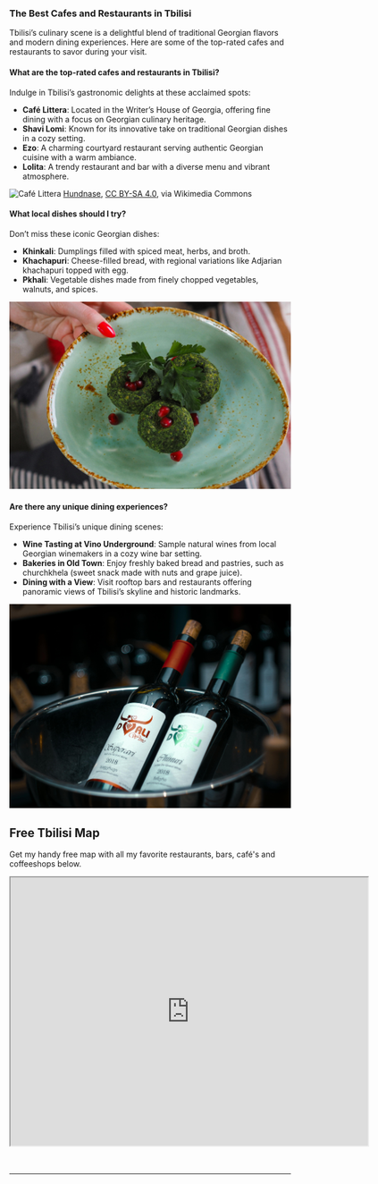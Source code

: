 ### The Best Cafes and Restaurants in Tbilisi

Tbilisi’s culinary scene is a delightful blend of traditional Georgian flavors and modern dining experiences. Here are some of the top-rated cafes and restaurants to savor during your visit.

#### What are the top-rated cafes and restaurants in Tbilisi?

Indulge in Tbilisi’s gastronomic delights at these acclaimed spots:

- **Café Littera**: Located in the Writer’s House of Georgia, offering fine dining with a focus on Georgian culinary heritage.
- **Shavi Lomi**: Known for its innovative take on traditional Georgian dishes in a cozy setting.
- **Ezo**: A charming courtyard restaurant serving authentic Georgian cuisine with a warm ambiance.
- **Lolita**: A trendy restaurant and bar with a diverse menu and vibrant atmosphere.

![Café Littera](../../../assets/cafe-littera-writers-house-of-georgia-wikimedia.jpg)
<a href="https://commons.wikimedia.org/wiki/File:Writer%27s_House_of_Georgia.jpg">Hundnase</a>, <a href="https://creativecommons.org/licenses/by-sa/4.0">CC BY-SA 4.0</a>, via Wikimedia Commons

#### What local dishes should I try?

Don’t miss these iconic Georgian dishes:

- **Khinkali**: Dumplings filled with spiced meat, herbs, and broth.
- **Khachapuri**: Cheese-filled bread, with regional variations like Adjarian khachapuri topped with egg.
- **Pkhali**: Vegetable dishes made from finely chopped vegetables, walnuts, and spices.

![Pkhali](../../../assets/pkhali-georgian-cuisine-1-landscape.jpg)

#### Are there any unique dining experiences?

Experience Tbilisi’s unique dining scenes:

- **Wine Tasting at Vino Underground**: Sample natural wines from local Georgian winemakers in a cozy wine bar setting.
- **Bakeries in Old Town**: Enjoy freshly baked bread and pastries, such as churchkhela (sweet snack made with nuts and grape juice).
- **Dining with a View**: Visit rooftop bars and restaurants offering panoramic views of Tbilisi’s skyline and historic landmarks.

![Georgian Wine](../../../assets/georgian-wine-saperavi.jpg)

## Free Tbilisi Map

Get my handy free map with all my favorite restaurants, bars, café's and coffeeshops below.

<iframe src="https://www.google.com/maps/d/embed?mid=1jp204eieW8LKV1mdtuG-ANxDnVXXTh0&ehbc=2E312F&noprof=1" width="640" height="480"></iframe>

&nbsp;

-----
&nbsp;

<!--@include: @/services-block.md-->